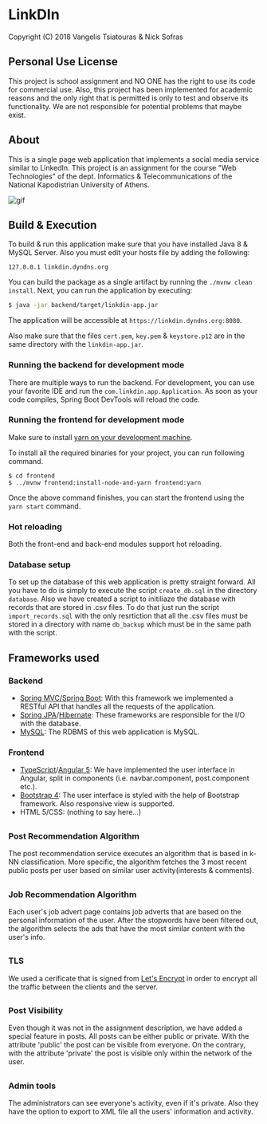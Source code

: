 # LinkDIn

Copyright (C) 2018 Vangelis Tsiatouras & Nick Sofras

## Personal Use License
This project is school assignment and NO ONE has the right to use its code for commercial use. Also, this project has been implemented for academic reasons and the only right that is permitted is only to test and observe its functionality. We are not responsible for potential problems that maybe exist.

## About
This is a single page web application that implements a social media service similar to LinkedIn. This project is an assignment for the course "Web Technologies" of the dept. Informatics & Telecommunications of the National Kapodistrian University of Athens.

![gif](https://github.com/VangelisTsiatouras/linkdin/blob/MasterBranch/readme_assets/Peek%202018-10-04%2003-57.gif)

## Build & Execution

To build & run this application make sure that you have installed Java 8 & MySQL Server. Also you must edit your hosts file by adding the following:
```
127.0.0.1 linkdin.dyndns.org
```

You can build the package as a single artifact by running the `./mvnw clean install`.
Next, you can run the application by executing:

```bash
$ java -jar backend/target/linkdin-app.jar
```

The application will be accessible at `https://linkdin.dyndns.org:8080`.

Also make sure that the files `cert.pem`, `key.pem` & `keystore.p12` are in the same directory with the `linkdin-app.jar`.

### Running the backend for development mode

There are multiple ways to run the backend. For development, you can use your favorite IDE and run the
`com.linkdin.app.Application`. As soon as your code compiles, Spring Boot DevTools will reload the code.

### Running the frontend for development mode

Make sure to install [yarn on your development machine](https://yarnpkg.com/en/docs/install).

To install all the required binaries for your project, you can run following command.

```
$ cd frontend
$ ../mvnw frontend:install-node-and-yarn frontend:yarn
```

Once the above command finishes, you can start the frontend using the `yarn start` command.

### Hot reloading

Both the front-end and back-end modules support hot reloading.

### Database setup

To set up the database of this web application is pretty straight forward. All you have to do is simply to execute the script `create_db.sql` in the directory `database`. Also we have created a script to initiliaze the database with records that are stored in .csv files. To do that just run the script `import_records.sql` with the only resrtiction that all the .csv files must be stored in a directory with name `db_backup` which must be in the same path with the script.


## Frameworks used

### Backend

* [Spring MVC/Spring Boot](https://spring.io/): With this framework we implemented a RESTful API that handles all the requests of the application.
* [Spring JPA](https://spring.io/projects/spring-data-jpa)/[Hibernate](https://hibernate.org/): These frameworks are responsible for the I/O with the database.
* [MySQL](https://www.mysql.com/): The RDBMS of this web application is MySQL.

### Frontend
* [TypeScript](https://www.typescriptlang.org/)/[Angular  5](https://angular.io/): We have implemented the user interface in Angular, split in components (i.e. navbar.component, post.component etc.).
* [Bootstrap 4](http://getbootstrap.com/): The user interface is styled with the help of Bootstrap framework. Also responsive view is supported.
* HTML 5/CSS: (nothing to say here...)

##

### Post Recommendation Algorithm

The post recommendation service executes an algorithm that is based in k-NN classification. More specific, the algorithm fetches the 3 most recent public posts per user based on similar user activity(interests & comments).

##

### Job Recommendation Algorithm

Each user's job advert page contains job adverts that are based on the personal information of the user. After the stopwords have been filtered out, the algorithm selects the ads that have the most similar content with the user's info.

##

### TLS
We used a cerificate that is signed from [Let's Encrypt](https://letsencrypt.org/) in order to encrypt all the traffic between the clients and the server.

##

### Post Visibility
Even though it was not in the assignment description, we have added a special feature in posts. All posts can be either public or private. With the attribute 'public' the post can be visible from everyone. On the contrary, with the attribute 'private' the post is visible only within the network of the user.

##

### Admin tools
The administrators can see everyone's activity, even if it's private. Also they have the option to export to XML file all the users' information and activity.
